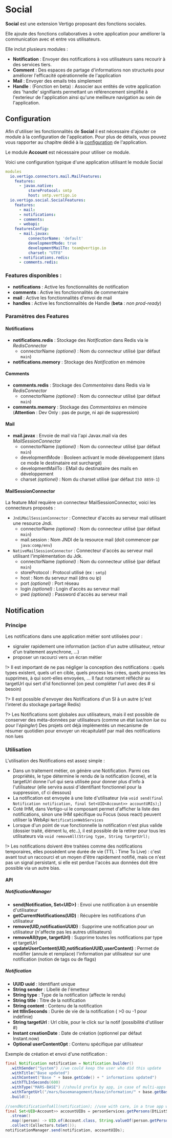 # Social

**Social** est une extension Vertigo proposant des fonctions sociales.

Elle ajoute des fonctions collaboratives à votre application pour améliorer la communication avec et entre vos utilisateurs.

Elle inclut plusieurs modules :

- **Notification** : Envoyer des notifications à vos utilisateurs sans recourir à des services tiers.
- **Comment** : Des espaces de partage d'informations non structurés pour améliorer l'efficacité opérationnelle de l'application
- **Mail** : Envoyer des emails très simplement
- **Handle** : (Fonction en beta) : Associer aux entités de votre application des 'handle' signifiants permettant un référencement simplifié à l'exterieur de l'application ainsi qu'une meilleure navigation au sein de l'application.

## Configuration

Afin d'utiliser les fonctionnalités de **Social** il est nécessaire d'ajouter ce module à la configuration de l'application.
Pour plus de détails, vous pouvez vous rapporter au chapitre dédié à la [configuration](/basic/configuration) de l'application.

Le module **Account** est nécessaire pour utiliser ce module.

Voici une configuration typique d'une application utilisant le module Social

```yaml
modules
  io.vertigo.connectors.mail.MailFeatures:
    features:
      - javax.native:
          storeProtocol: smtp
          host: smtp.vertigo.io
  io.vertigo.social.SocialFeatures:
    features:
      - mail:
      - notifications:
      - comments:
      - webapi:
    featuresConfig:
	  - mail.javax:
          connectorName: 'default'
          developmentMode: true
          developmentMailTo: team@vertigo.io
          charset: "UTF8"
      - notifications.redis:
      - comments.redis:	  
```

### Features disponibles :
- **notifications** : Active les fonctionnalités de notification
- **comments** : Active les fonctionnalités de commentaire
- **mail** : Active les fonctionnalités d'envoi de mail
- **handles** : Active les fonctionnalités de Handle (**beta** : *non prod-ready*)

### Paramètres des Features 

#### Notifications
- **notifications.redis** : Stockage des *Notification* dans Redis via le *RedisConnector*
  - connectorName *(optionel)* : Nom du connecteur utilisé (par défaut `main`)
- **notifications.memory** : Stockage des *Notification* en mémoire

#### Comments
- **comments.redis** : Stockage des *Commentaires* dans Redis via le *RedisConnector*
  - connectorName *(optionel)* : Nom du connecteur utilisé (par défaut `main`)
- **comments.memory** : Stockage des *Commentaires* en mémoire (**Attention** : Dev Only : pas de purge, ni api de suppression)

#### Mail
- **mail.javax** : Envoie de mail via l'api Javax.mail via des *MailSessionConnector*
  - connectorName *(optionel)* : Nom du connecteur utilisé (par défaut `main`)
  - developmentMode : Booleen activant le mode développement (dans ce mode le destinataire est surchargé)
  - developmentMailTo  : EMail du destinataire des mails en développement
  - charset *(optionel)* : Nom du charset utilisé (par défaut `ISO 8859-1`)

#### MailSessionConnector

La feature *Mail* requière un connecteur MailSessionConnector, voici les connecteurs proposés : 

- `JndiMailSessionConnector` : Connecteur d'accès au serveur mail utilisant une resource Jndi.
  - connectorName *(optionel)* : Nom du connecteur utilisé (par défaut `main`)
  - mail.session : Nom JNDI de la resource mail (doit commencer par `java:comp/env`)
- `NativeMailSessionConnector` : Connecteur d'accès au serveur mail utilisant l'implémentation du Jdk.
  - connectorName *(optionel)* : Nom du connecteur utilisé (par défaut `main`)
  - storeProtocol : Protocol utilisé (ex : `smtp`)
  - host : Nom du serveur mail (dns ou ip)
  - port *(optionel)* : Port réseau
  - login *(optionel)* : Login d'accès au serveur mail
  - pwd *(optionel)* : Password d'accès au serveur mail
  
  
## Notification

### Principe

Les notifications dans une application métier sont utilisées pour :
- signaler rapidement une information (action d'un autre utilisateur, retour d'un traitement asynchrone, ...)
- proposer un racourci vers un écran métier

!> Il est important de ne pas négliger la conception des notifications : quels types existent, quels url en cible, quels process les crées, quels process les supprimes, à qui sont-elles envoyées, ...
   Il faut notament réfléchir au targetUrl qui sert d'id fonctionnel (on peut compléter l'url avec des # si besoin)

?> Il est possible d'envoyer des Notifications d'un SI à un autre (c'est l'interet du stockage partagé Redis)

?> Les Notifications sont globales aux utilisateurs, mais il est possible de conserver des méta-données par utilisateurs (comme un état *lue/non lue* ou pour l'*épingler*)
   Des projets ont déjà implémentés un mecanisme de résumer quotidien pour envoyer un récapitulatif par mail des notifications non lues


### Utilisation

L'utilisation des Notifications est assez simple : 
- Dans un traitement métier, on génère une Notification. Parmi ces propriétés, le type détermine le rendu de la notification (icone), et la targetUrl donne l'url qui sera utilisée pour donner plus d'info à l'utilisateur (elle servira aussi d'identifiant fonctionnel pour la suppression, cf ci dessous)
- La notification est envoyée à une liste d'utilisateur (via `void send(final Notification notification, final Set<UID<Account>> accountURIs);`)
- Coté IHM, dans Vertigo-ui le composant <v-notification> permet d'afficher la liste des notifications, sinon une IHM spécifique ou Focus (sous react) peuvent utiliser la WebApi `NotificationWebServices`
- Lorsque d'un point de vue fonctionnelle la notification n'est plus valide (dossier traité, élément lu, etc..), il est possible de la retirer pour tous les utilisateurs via `void removeAll(String type, String targetUrl);`
	
!> Les notifications doivent être traitées comme des notifications temporaires, elles possèdent une durée de vie (TTL : Time To Live) : c'est avant tout un raccourci et un moyen d'être rapidement notifié, mais ce n'est pas un signal persistant, si elle est perdue l'accès aux données doit être possible via un autre bias.

#### API

##### NotificationManager
- **send(Notification, Set<UID<Account>>)** : Envoi une notification à un ensemble d'utilisateur
- **getCurrentNotifications(UID<Account>)** : Récupère les notifications d'un utilisateur
- **remove(UID<Account>,notificationUUID)** : Supprime une notification pour un utilisateur (n'affecte pas les autres utilisateurs)
- **removeAll(type, targetUrl)** : Supprime toutes les notifications par type et targetUrl
- **updateUserContent(UID<Account>,notificationUUID,userContent)** : Permet de modifier (annule et remplace) l'information par utilisateur sur une notification (notion de tags ou de flags)

##### Notification
- **UUID uuid** : Identifiant unique
- **String sender** : Libellé de l'émetteur 
- **String type** : Type de la notification (affecte le rendu)
- **String title** : Titre de la notification
- **String content** : Contenu de la notification
- **int ttlInSeconds** : Durée de vie de la notification ( >0 ou -1 pour indéfinie)
- **String targetUrl** : Url cible, pour le click sur la notif (possibilité d'utiliser #)
- **Instant creationDate** : Date de création (optionnel par défaut Instant.now)
- **Optional<String> userContentOpt** : Contenu spécifique par utilisateur

Exemple de création et envoi d'une notification :

```java
final Notification notification = Notification.builder()
  .withSender("System") //we could keep the user who did this update
  .withTitle("Base updated")
  .withContent("Base " + base.getCode() + " informations updated")
  .withTTLInSeconds(600)
  .withType("MARS-BASE") //should prefix by app, in case of multi-apps notifications
  .withTargetUrl("/mars/basemanagement/base/information/" + base.getBaseId()) //we may use a parameter to reference the good url
  .build();
 
//sendNotificationToAll(notification); //use with care, in a true app we should use security rules to get the users list
final Set<UID<Account>> accountUIDs = personServices.getPersons(DtListState.of(null))
  .stream()
  .map((person) -> UID.of(Account.class, String.valueOf(person.getPersonId())))
  .collect(Collectors.toSet());
notificationManager.send(notification, accountUIDs);
```
